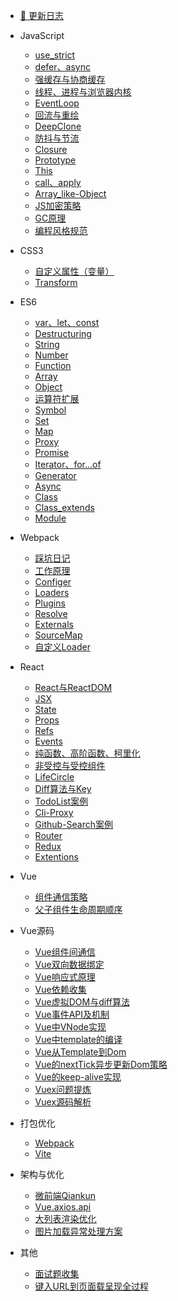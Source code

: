 <!-- 侧边栏配置文件  -->
* [:star2: 更新日志](/version.md)

* JavaScript
    * [use_strict](/JS/use_strict)
    * [defer、async](/JS/defer、async)
    * [强缓存与协商缓存](/JS/强缓存与协商缓存)
    * [线程、进程与浏览器内核](/JS/browserCore)
    * [EventLoop](/JS/eventLoop)
    * [回流与重绘](/JS/reflow、repaint)
    * [DeepClone](/JS/deepClone)
    * [防抖与节流](/JS/防抖与节流)
    * [Closure](/JS/closure)
    * [Prototype](/JS/prototype)
    * [This](/JS/this)
    * [call、apply](/JS/call、apply)
    * [Array_like-Object](/JS/Array_like-Object)
    * [JS加密策略](/Frame/encrypt)
    * [GC原理](/JS/GC)
    * [编程风格规范](/JS/编程风格规范)

* CSS3
    * [自定义属性（变量）](/CSS3/custom_properties)
    * [Transform](/CSS3/transform)

* ES6
    * [var、let、const](/ES6/var、let、const)
    * [Destructuring](/ES6/Destructuring)
    * [String](/ES6/String)
    * [Number](/ES6/Number)
    * [Function](/ES6/Function)
    * [Array](/ES6/Array)
    * [Object](/ES6/Object)
    * [运算符扩展](/ES6/Operator)
    * [Symbol](/ES6/Symbol)
    * [Set](/ES6/Set)
    * [Map](/ES6/Map)
    * [Proxy](/ES6/Proxy)
    * [Promise](/ES6/Promise)
    * [Iterator、for...of](/ES6/Iterator)
    * [Generator](/ES6/Generator)
    * [Async](/ES6/Async)
    * [Class](/ES6/Class)
    * [Class_extends](/ES6/Class_extends)
    * [Module](/ES6/Module)

* Webpack
    * [踩坑日记](/Webpack/StudyNotes)
    * [工作原理](/Webpack/Introduction)
    * [Configer](/Webpack/Configer)
    * [Loaders](/Webpack/Loaders)
    * [Plugins](/Webpack/Plugins)
    * [Resolve](/Webpack/Resolve)
    * [Externals](/Webpack/Externals)
    * [SourceMap](/Webpack/SourceMap)
    * [自定义Loader](/Webpack/SelfLoader)

* React
    * [React与ReactDOM](React/React_ReactDOM.md)
    * [JSX](React/JSX.md)
    * [State](React/State.md)
    * [Props](React/Props.md)
    * [Refs](React/Refs.md)
    * [Events](React/Events.md)
    * [纯函数、高阶函数、柯里化](React/Keli.md)
    * [非受控与受控组件](React/CtrlComponent.md)
    * [LifeCircle](React/lifeCircle.md)
    * [Diff算法与Key](React/Diff_Key.md)
    * [TodoList案例](React/TodoList.md)
    * [Cli-Proxy](React/Proxy.md)
    * [Github-Search案例](React/Search.md)
    * [Router](React/Router.md)
    * [Redux](React/Redux.md)
    * [Extentions](React/Extentions.md)


* Vue
    * [组件通信策略](/Vue/组件通信策略.md)
    * [父子组件生命周期顺序](/Vue/lifeCircleOrder.md)

* Vue源码
    * [Vue组件间通信](/Vue/Source/Vue组件间通信.md)
    * [Vue双向数据绑定](/Vue/Source/Vue双向数据绑定.md)
    * [Vue响应式原理](/Vue/Source/Vue响应式原理.md)
    * [Vue依赖收集](/Vue/Source/Vue依赖收集.md)
    * [Vue虚拟DOM与diff算法](/Vue/Source/Vue虚拟DOM与diff算法.md)
    * [Vue事件API及机制](/Vue/Source/Vue事件API及机制.md)
    * [Vue中VNode实现](/Vue/Source/Vue中VNode实现.md)
    * [Vue中template的编译](/Vue/Source/Vue中template的编译.md)
    * [Vue从Template到Dom](/Vue/Source/Vue从Template到Dom.md)
    * [Vue的nextTick异步更新Dom策略](/Vue/Source/Vue的nextTick异步更新Dom策略.md)
    * [Vue的keep-alive实现](/Vue/Source/Vue的keep-alive实现.md)
    * [Vuex问题提炼](/Vue/Vuex/Vuex问题提炼.md)
    * [Vuex源码解析](/Vue/Vuex/Vuex源码解析.md)

* 打包优化
    * [Webpack](/PackTool/Webpack)
    * [Vite](/PackTool/Vite)

* 架构与优化
    * [微前端Qiankun](/Frame/qiankun)
    * [Vue.axios.api](/Frame/Vue.axios.api)
    * [大列表渲染优化](/Frame/bigTable)
    * [图片加载异常处理方案](/Frame/imageError)

* 其他
    * [面试题收集](/Others/question)
    * [键入URL到页面载呈现全过程](/Others/urlLoad)

